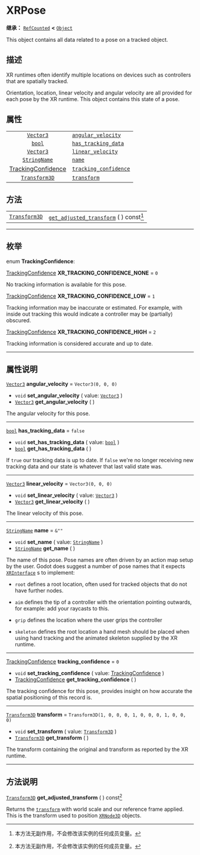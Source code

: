 <!-- ⚠ 请勿编辑本文件 ⚠ -->
<!-- 本文档使用脚本从 WeDot 引擎源码仓库生成。 -->
<!-- 生成脚本：https://github.com/WeDot-Engine/WeDot/tree/4.3/doc/tools/make_md.py； -->
<!-- 原文件：https://github.com/WeDot-Engine/WeDot/tree/4.3/doc/classes/XRPose.xml。 -->

<div id="_class_xrpose"></div>

# XRPose

**继承：** [`RefCounted`](class_refcounted.md) **<** [`Object`](class_object.md)

This object contains all data related to a pose on a tracked object.

## 描述

XR runtimes often identify multiple locations on devices such as controllers that are spatially tracked.

Orientation, location, linear velocity and angular velocity are all provided for each pose by the XR runtime. This object contains this state of a pose.

## 属性

|||
|:-:|:--|
| [`Vector3`](class_vector3.md)                         | [`angular_velocity`](#class_xrpose_property_angular_velocity)       | ``Vector3(0, 0, 0)``                                |
| [`bool`](class_bool.md)                               | [`has_tracking_data`](#class_xrpose_property_has_tracking_data)     | ``false``                                           |
| [`Vector3`](class_vector3.md)                         | [`linear_velocity`](#class_xrpose_property_linear_velocity)         | ``Vector3(0, 0, 0)``                                |
| [`StringName`](class_stringname.md)                   | [`name`](#class_xrpose_property_name)                               | ``&""``                                             |
| [TrackingConfidence](#enum_xrpose_trackingconfidence) | [`tracking_confidence`](#class_xrpose_property_tracking_confidence) | ``0``                                               |
| [`Transform3D`](class_transform3d.md)                 | [`transform`](#class_xrpose_property_transform)                     | ``Transform3D(1, 0, 0, 0, 1, 0, 0, 0, 1, 0, 0, 0)`` |

## 方法

|||
|:-:|:--|
| [`Transform3D`](class_transform3d.md) | [`get_adjusted_transform`](class_xrposemd#class_xrpose_method_get_adjusted_transform) ( ) const[^const] |

<!-- rst-class:: classref-section-separator -->

---

## 枚举

<div id="_class_enum_xrpose_trackingconfidence"></div>

enum **TrackingConfidence**: <div id="enum_xrpose_trackingconfidence"></div>

<div id="_class_xrpose_constant_xr_tracking_confidence_none"></div>

[TrackingConfidence](#enum_xrpose_trackingconfidence) **XR_TRACKING_CONFIDENCE_NONE** = ``0``

No tracking information is available for this pose.

<div id="_class_xrpose_constant_xr_tracking_confidence_low"></div>

[TrackingConfidence](#enum_xrpose_trackingconfidence) **XR_TRACKING_CONFIDENCE_LOW** = ``1``

Tracking information may be inaccurate or estimated. For example, with inside out tracking this would indicate a controller may be (partially) obscured.

<div id="_class_xrpose_constant_xr_tracking_confidence_high"></div>

[TrackingConfidence](#enum_xrpose_trackingconfidence) **XR_TRACKING_CONFIDENCE_HIGH** = ``2``

Tracking information is considered accurate and up to date.

<!-- rst-class:: classref-section-separator -->

---

## 属性说明

<div id="_class_xrpose_property_angular_velocity"></div>

[`Vector3`](class_vector3.md) **angular_velocity** = ``Vector3(0, 0, 0)`` <div id="class_xrpose_property_angular_velocity"></div>

- `void` **set_angular_velocity** ( value: [`Vector3`](class_vector3.md) )
- [`Vector3`](class_vector3.md) **get_angular_velocity** ( )

The angular velocity for this pose.

<!-- rst-class:: classref-item-separator -->

---

<div id="_class_xrpose_property_has_tracking_data"></div>

[`bool`](class_bool.md) **has_tracking_data** = ``false`` <div id="class_xrpose_property_has_tracking_data"></div>

- `void` **set_has_tracking_data** ( value: [`bool`](class_bool.md) )
- [`bool`](class_bool.md) **get_has_tracking_data** ( )

If `true` our tracking data is up to date. If `false` we're no longer receiving new tracking data and our state is whatever that last valid state was.

<!-- rst-class:: classref-item-separator -->

---

<div id="_class_xrpose_property_linear_velocity"></div>

[`Vector3`](class_vector3.md) **linear_velocity** = ``Vector3(0, 0, 0)`` <div id="class_xrpose_property_linear_velocity"></div>

- `void` **set_linear_velocity** ( value: [`Vector3`](class_vector3.md) )
- [`Vector3`](class_vector3.md) **get_linear_velocity** ( )

The linear velocity of this pose.

<!-- rst-class:: classref-item-separator -->

---

<div id="_class_xrpose_property_name"></div>

[`StringName`](class_stringname.md) **name** = ``&""`` <div id="class_xrpose_property_name"></div>

- `void` **set_name** ( value: [`StringName`](class_stringname.md) )
- [`StringName`](class_stringname.md) **get_name** ( )

The name of this pose. Pose names are often driven by an action map setup by the user. Godot does suggest a number of pose names that it expects [`XRInterface`](class_xrinterface.md) s to implement:

- `root` defines a root location, often used for tracked objects that do not have further nodes.

- `aim` defines the tip of a controller with the orientation pointing outwards, for example: add your raycasts to this.

- `grip` defines the location where the user grips the controller

- `skeleton` defines the root location a hand mesh should be placed when using hand tracking and the animated skeleton supplied by the XR runtime.

<!-- rst-class:: classref-item-separator -->

---

<div id="_class_xrpose_property_tracking_confidence"></div>

[TrackingConfidence](#enum_xrpose_trackingconfidence) **tracking_confidence** = ``0`` <div id="class_xrpose_property_tracking_confidence"></div>

- `void` **set_tracking_confidence** ( value: [TrackingConfidence](#enum_xrpose_trackingconfidence) )
- [TrackingConfidence](#enum_xrpose_trackingconfidence) **get_tracking_confidence** ( )

The tracking confidence for this pose, provides insight on how accurate the spatial positioning of this record is.

<!-- rst-class:: classref-item-separator -->

---

<div id="_class_xrpose_property_transform"></div>

[`Transform3D`](class_transform3d.md) **transform** = ``Transform3D(1, 0, 0, 0, 1, 0, 0, 0, 1, 0, 0, 0)`` <div id="class_xrpose_property_transform"></div>

- `void` **set_transform** ( value: [`Transform3D`](class_transform3d.md) )
- [`Transform3D`](class_transform3d.md) **get_transform** ( )

The transform containing the original and transform as reported by the XR runtime.

<!-- rst-class:: classref-section-separator -->

---

## 方法说明

<div id="_class_xrpose_method_get_adjusted_transform"></div>

[`Transform3D`](class_transform3d.md) **get_adjusted_transform** ( ) const[^const]<div id="class_xrpose_method_get_adjusted_transform"></div>

Returns the [`transform`](#class_xrpose_property_transform) with world scale and our reference frame applied. This is the transform used to position [`XRNode3D`](class_xrnode3d.md) objects.

[^virtual]: 本方法通常需要用户覆盖才能生效。
[^const]: 本方法无副作用，不会修改该实例的任何成员变量。
[^vararg]: 本方法除了能接受在此处描述的参数外，还能够继续接受任意数量的参数。
[^constructor]: 本方法用于构造某个类型。
[^static]: 调用本方法无需实例，可直接使用类名进行调用。
[^operator]: 本方法描述的是使用本类型作为左操作数的有效运算符。
[^bitfield]: 这个值是由下列位标志构成位掩码的整数。
[^void]: 无返回值。
